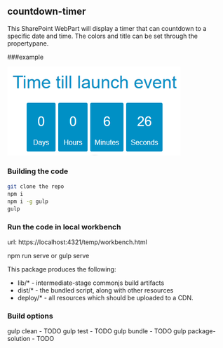 ## countdown-timer

This SharePoint WebPart will display a timer that can countdown to a specific date and time.
The colors and title can be set through the propertypane.

###example

![image](https://github.com/CreativeAcer/SPFxCountdownTimer/blob/master/example.PNG)

### Building the code

```bash
git clone the repo
npm i
npm i -g gulp
gulp
```

### Run the code in local workbench
url: https://localhost:4321/temp/workbench.html

npm run serve
or
gulp serve


This package produces the following:

* lib/* - intermediate-stage commonjs build artifacts
* dist/* - the bundled script, along with other resources
* deploy/* - all resources which should be uploaded to a CDN.

### Build options

gulp clean - TODO
gulp test - TODO
gulp bundle - TODO
gulp package-solution - TODO
